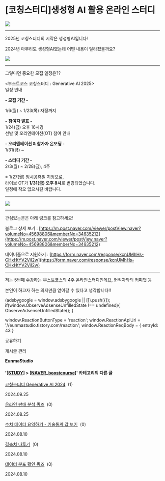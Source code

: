 
# [코칭스터디]생성형 AI 활용 온라인 스터디

![](https://blog.kakaocdn.net/dn/c1o6pn/btsLPmbzAts/sI5E8to331CiuIVQSneVO0/img.png)

* * *

2025년 코칭스터디의 시작은 생성형AI입니다!

2024년 마무리도 생성형AI였는데 어떤 내용이 달라졌을까요?

![](https://blog.kakaocdn.net/dn/d1dCj8/btsLO58MELW/qzs2f91KYuJtcv9guhhrOK/img.png)

* * *

그렇다면 중요한 모집 일정은??

<부스트코스 코칭스터디 : Generative AI 2025>  
일정 안내

**\- 모집 기간 -**

1/6(월) ~ 1/23(목) 자정까지

**\-** **참여자 발표 -**  
1/24(금) 오후 16시경  
선발 및 오리엔테이션(OT) 참여 안내

**\- 오리엔테이션 & 참가자 온보딩 -**  
1/31(금) ~  
  
**\- 스터디 기간 -**  
2/3(월) ~ 2/28(금), 4주  

※ 1/27(월) 임시공휴일 지정으로,  
라이브 OT가 **1/31(금) 오후 8시**로 변경되었습니다.  
일정에 착오 없으시길 바랍니다.

* * *

![](https://blog.kakaocdn.net/dn/vhBuC/btsLO0fwhpI/ZOu57j6KK2VJVD6OWhnRdK/img.png)

* * *

관심있는분은 아래 링크를 참고하세요!

블로그 상세 보기 : [https://m.post.naver.com/viewer/postView.naver?volumeNo=45698806&memberNo=34635212](https://m.post.naver.com/viewer/postView.naver?volumeNo=45698806&memberNo=34635212)

네이버폼으로 지원하기 : [https://form.naver.com/response/kcnUMhHs-CHxHtYV2ViI2w](https://form.naver.com/response/kcnUMhHs-CHxHtYV2ViI2w)

* * *

저는 5번째 수강하는 부스트코스의 4주 온라인스터디인데요, 현직자와의 커피챗 등

본인이 하고자 하는 의지만큼 얻어갈 수 있다고 생각합니다!!

(adsbygoogle = window.adsbygoogle || \[\]).push({}); if(window.ObserveAdsenseUnfilledState !== undefined){ ObserveAdsenseUnfilledState(); }

window.ReactionButtonType = 'reaction'; window.ReactionApiUrl = '//eunmastudio.tistory.com/reaction'; window.ReactionReqBody = { entryId: 43 }

공유하기

게시글 관리

**EunmaStudio**

#### '[\[STUDY\]](/category/%5BSTUDY%5D) > [\[NAVER\_boostcourse\]](/category/%5BSTUDY%5D/%5BNAVER_boostcourse%5D)' 카테고리의 다른 글

[코칭스터디 Generative AI 2024](/16)  (1)

2024.09.25

[온라인 판매 분석 퀴즈](/15)  (0)

2024.08.25

[수치 데이터 요약하기 - 기술통계 값 보기](/12)  (0)

2024.08.10

[결측치 다루기](/11)  (0)

2024.08.10

[데이터 분포 확인 퀴즈](/10)  (0)

2024.08.10
            